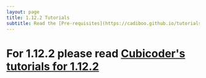 ```yaml
---
layout: page
title: 1.12.2 Tutorials
subtitle: Read the [Pre-requisites](https://cadiboo.github.io/tutorials/Pre-requisites) first!
---
```


# For 1.12.2 please read [Cubicoder's tutorials for 1.12.2](https://cubicoder.github.io/tutorials/1-12-2/tutorials/)
